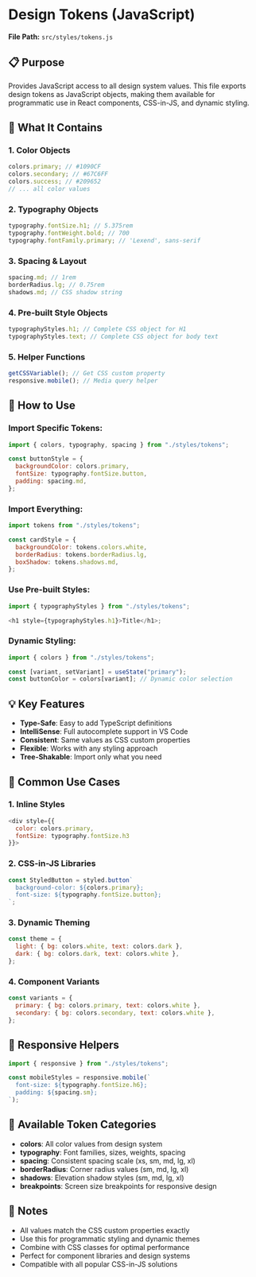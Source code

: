 # Design Tokens (JavaScript)

**File Path:** `src/styles/tokens.js`

## 📋 Purpose

Provides JavaScript access to all design system values. This file exports design tokens as JavaScript objects, making them available for programmatic use in React components, CSS-in-JS, and dynamic styling.

## 🎯 What It Contains

### 1. **Color Objects**

```javascript
colors.primary; // #1090CF
colors.secondary; // #67C6FF
colors.success; // #209652
// ... all color values
```

### 2. **Typography Objects**

```javascript
typography.fontSize.h1; // 5.375rem
typography.fontWeight.bold; // 700
typography.fontFamily.primary; // 'Lexend', sans-serif
```

### 3. **Spacing & Layout**

```javascript
spacing.md; // 1rem
borderRadius.lg; // 0.75rem
shadows.md; // CSS shadow string
```

### 4. **Pre-built Style Objects**

```javascript
typographyStyles.h1; // Complete CSS object for H1
typographyStyles.text; // Complete CSS object for body text
```

### 5. **Helper Functions**

```javascript
getCSSVariable(); // Get CSS custom property
responsive.mobile(); // Media query helper
```

## 🚀 How to Use

### Import Specific Tokens:

```javascript
import { colors, typography, spacing } from "./styles/tokens";

const buttonStyle = {
  backgroundColor: colors.primary,
  fontSize: typography.fontSize.button,
  padding: spacing.md,
};
```

### Import Everything:

```javascript
import tokens from "./styles/tokens";

const cardStyle = {
  backgroundColor: tokens.colors.white,
  borderRadius: tokens.borderRadius.lg,
  boxShadow: tokens.shadows.md,
};
```

### Use Pre-built Styles:

```javascript
import { typographyStyles } from "./styles/tokens";

<h1 style={typographyStyles.h1}>Title</h1>;
```

### Dynamic Styling:

```javascript
import { colors } from "./styles/tokens";

const [variant, setVariant] = useState("primary");
const buttonColor = colors[variant]; // Dynamic color selection
```

## 💡 Key Features

- **Type-Safe**: Easy to add TypeScript definitions
- **IntelliSense**: Full autocomplete support in VS Code
- **Consistent**: Same values as CSS custom properties
- **Flexible**: Works with any styling approach
- **Tree-Shakable**: Import only what you need

## 🔧 Common Use Cases

### 1. **Inline Styles**

```javascript
<div style={{
  color: colors.primary,
  fontSize: typography.fontSize.h3
}}>
```

### 2. **CSS-in-JS Libraries**

```javascript
const StyledButton = styled.button`
  background-color: ${colors.primary};
  font-size: ${typography.fontSize.button};
`;
```

### 3. **Dynamic Theming**

```javascript
const theme = {
  light: { bg: colors.white, text: colors.dark },
  dark: { bg: colors.dark, text: colors.white },
};
```

### 4. **Component Variants**

```javascript
const variants = {
  primary: { bg: colors.primary, text: colors.white },
  secondary: { bg: colors.secondary, text: colors.white },
};
```

## 📱 Responsive Helpers

```javascript
import { responsive } from "./styles/tokens";

const mobileStyles = responsive.mobile(`
  font-size: ${typography.fontSize.h6};
  padding: ${spacing.sm};
`);
```

## 🎨 Available Token Categories

- **colors**: All color values from design system
- **typography**: Font families, sizes, weights, spacing
- **spacing**: Consistent spacing scale (xs, sm, md, lg, xl)
- **borderRadius**: Corner radius values (sm, md, lg, xl)
- **shadows**: Elevation shadow styles (sm, md, lg, xl)
- **breakpoints**: Screen size breakpoints for responsive design

## 📝 Notes

- All values match the CSS custom properties exactly
- Use this for programmatic styling and dynamic themes
- Combine with CSS classes for optimal performance
- Perfect for component libraries and design systems
- Compatible with all popular CSS-in-JS solutions

